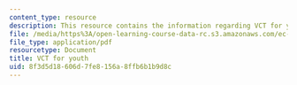 ```yaml
---
content_type: resource
description: This resource contains the information regarding VCT for youth.
file: /media/https%3A/open-learning-course-data-rc.s3.amazonaws.com/ec-s11-engineering-capacity-in-community-based-healthcare-fall-2005/8f3d5d18606d7fe8156a8ffb6b1b9d8c_MITEC_S11F05_kafue_vct.pdf
file_type: application/pdf
resourcetype: Document
title: VCT for youth
uid: 8f3d5d18-606d-7fe8-156a-8ffb6b1b9d8c
---
```

